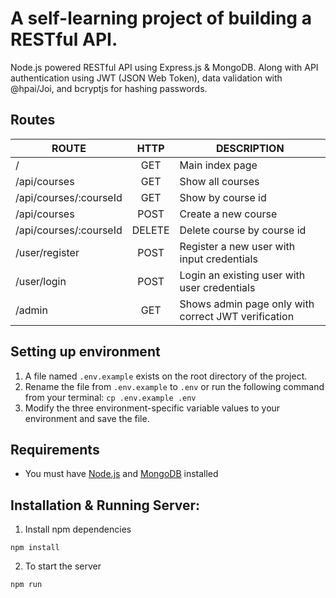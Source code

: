 # A self-learning project of building a RESTful API.

Node.js powered RESTful API using Express.js & MongoDB. Along with API authentication using JWT (JSON Web Token), data validation with @hpai/Joi, and bcryptjs for hashing passwords.

## Routes

| ROUTE                  |  HTTP  | DESCRIPTION                                         |
| ---------------------- | :----: | --------------------------------------------------- |
| /                      |  GET   | Main index page                                     |
| /api/courses           |  GET   | Show all courses                                    |
| /api/courses/:courseId |  GET   | Show by course id                                   |
| /api/courses           |  POST  | Create a new course                                 |
| /api/courses/:courseId | DELETE | Delete course by course id                          |
| /user/register         |  POST  | Register a new user with input credentials          |
| /user/login            |  POST  | Login an existing user with user credentials        |
| /admin                 |  GET   | Shows admin page only with correct JWT verification |

## Setting up environment

1. A file named `.env.example` exists on the root directory of the project.
2. Rename the file from `.env.example` to `.env` or run the following command from your terminal: `cp .env.example .env`
3. Modify the three environment-specific variable values to your environment and save the file.

## Requirements

- You must have [Node.js](https://nodejs.org/) and [MongoDB](https://mongodb.com/) installed

## Installation & Running Server:

1. Install npm dependencies

```
npm install
```

2. To start the server

```
npm run
```
